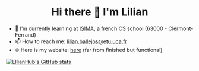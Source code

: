 <h1 align="center">
      Hi there 👋 I'm Lilian
</h1>

- 🌱 I’m currently learning at <a href="https://isima.fr">ISIMA</a>, a french CS school (63000 - Clermont-Ferrand)
- 📫 How to reach me: lilian.ballejos@etu.uca.fr
- 🌐 Here is my website: <a href="https://ballejos-lilian.fr">here</a> (far from finished but functional)


[![LIlianHub's GitHub stats](https://github-readme-stats.vercel.app/api?username=LIlianHub)](https://github.com/LIlianHub/github-readme-stats)


